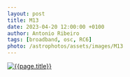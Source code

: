 ```yaml
---
layout: post
title: M13
date: 2023-04-20 12:00:00 +0100
author: Antonio Ribeiro
tags: [broadband, osc, RC6]
photo: /astrophotos/assets/images/M13
---
```


[![{{page.title}}]({{page.photo}}.jpg)]({{page.photo}}.jpg)
